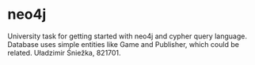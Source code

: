 # neo4j
University task for getting started with neo4j and cypher query language.
Database uses simple entities like Game and Publisher, which could be related.
Uładzimir Śniežka, 821701.